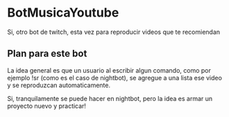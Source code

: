 # BotMusicaYoutube
Si, otro bot de twitch, esta vez para reproducir videos que te recomiendan


## Plan para este bot
La idea general es que un usuario al escribir algun comando, como por ejemplo !sr (como es el caso de nightbot), se agregue a una lista ese video y se reproduzcan automaticamente.

Si, tranquilamente se puede hacer en nightbot, pero la idea es armar un proyecto nuevo y practicar!
